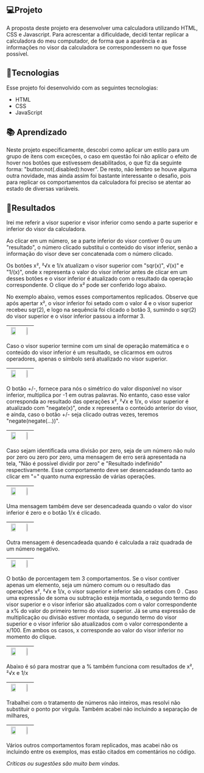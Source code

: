 ## 💻Projeto

A proposta deste projeto era desenvolver uma calculadora utilizando HTML, CSS e Javascript. Para acrescentar a dificuldade, decidi tentar replicar a calculadora do meu computador, de forma que a aparência e as informações no visor da calculadora se correspondessem no que fosse possível.

## 🚀Tecnologias

Esse projeto foi desenvolvido com as seguintes tecnologias:

- HTML
- CSS
- JavaScript

## 📚 Aprendizado

Neste projeto especificamente, descobri como aplicar um estilo para um grupo de itens com exceções, o caso em questão foi não aplicar o efeito de hover nos botões que estivessem desabilitados, o que fiz da seguinte forma: "button:not(.disabled):hover". De resto, não lembro se houve alguma outra novidade, mas ainda assim foi bastante interessante o desafio, pois para replicar os comportamentos da calculadora foi preciso se atentar ao estado de diversas variáveis.

## :hammer:Resultados

Irei me referir a visor superior e visor inferior como sendo a parte superior e inferior do visor da calculadora.

Ao clicar em um número, se a parte inferior do visor contiver 0 ou um "resultado", o número clicado substitui o conteúdo do visor inferior, senão a informação do visor deve ser concatenada com o número clicado.

Os botões x², ²√x e 1/x atualizam o visor superior com "sqr(x)", √(x)" e "1/(x)", onde x representa o valor do visor inferior antes de clicar em um desses botões e o visor inferior é atualizado com o resultado da operação correspondente. O clique do x² pode ser conferido logo abaixo.

No exemplo abaixo, vemos esses comportamentos replicados. Observe que após apertar x², o visor inferior foi setado com o valor 4 e o visor superior recebeu sqr(2), e logo na sequência foi clicado o botão 3, sumindo o sqr(2) do visor superior e o visor inferior passou a informar 3.

| <img src="https://github.com/caiohscruz/Calculadora_com_Javascript/blob/master/public/images/project_case1.gif?raw=true" width="80%" /> | <img src="https://github.com/caiohscruz/Calculadora_com_Javascript/blob/master/public/images/reference_case1.gif?raw=true" width="48%" /> |
| :----------------------------------------------------------: | :----------------------------------------------------------: |

Caso o visor superior termine com um sinal de operação matemática e o conteúdo do visor inferior é um resultado, se clicarmos em outros operadores, apenas o símbolo será atualizado no visor superior.

| <img src="https://github.com/caiohscruz/Calculadora_com_Javascript/blob/master/public/images/project_case2.gif?raw=true" width="80%" /> | <img src="https://github.com/caiohscruz/Calculadora_com_Javascript/blob/master/public/images/reference_case2.gif?raw=true" width="48%"/> |
| :----------------------------------------------------------: | :----------------------------------------------------------: |

O botão +/-, fornece para nós o simétrico do valor disponível no visor inferior, multiplica por -1 em outras palavras. No entanto, caso esse valor corresponda ao resultado das operações x², ²√x e 1/x, o visor superior é atualizado com "negate(x)", onde x representa o conteúdo anterior do visor, e ainda, caso o botão +/- seja clicado outras vezes, teremos "negate(negate(...))".

| <img src="https://github.com/caiohscruz/Calculadora_com_Javascript/blob/master/public/images/project_case3.gif?raw=true" width="80%" /> | <img src="https://github.com/caiohscruz/Calculadora_com_Javascript/blob/master/public/images/reference_case3.gif?raw=true" width="48%" /> |
| ------------------------------------------------------------ | ------------------------------------------------------------ |

Caso sejam identificada uma divisão por zero, seja de um número não nulo por zero ou zero por zero, uma mensagem de erro será apresentada na tela, "Não é possível dividir por zero" e "Resultado indefinido" respectivamente. Esse comportamento deve ser desencadeando tanto ao clicar em "=" quanto numa expressão de várias operações.

| <img src="https://github.com/caiohscruz/Calculadora_com_Javascript/blob/master/public/images/project_case4.gif?raw=true" width="80%" /> | <img src="https://github.com/caiohscruz/Calculadora_com_Javascript/blob/master/public/images/reference_case4.gif?raw=true" width="48%" /> |
| ------------------------------------------------------------ | ------------------------------------------------------------ |

Uma mensagem também deve ser desencadeada quando o valor do visor inferior é zero e o botão 1/x é clicado.

| <img src="https://github.com/caiohscruz/Calculadora_com_Javascript/blob/master/public/images/project_case5.gif?raw=true" width="80%" /> | <img src="https://github.com/caiohscruz/Calculadora_com_Javascript/blob/master/public/images/reference_case5.gif?raw=true" width="48%" /> |
| ------------------------------------------------------------ | ------------------------------------------------------------ |

Outra mensagem é desencadeada quando é calculada a raiz quadrada de um número negativo.

| <img src="https://github.com/caiohscruz/Calculadora_com_Javascript/blob/master/public/images/project_case6.gif?raw=true" width="80%" /> | <img src="https://github.com/caiohscruz/Calculadora_com_Javascript/blob/master/public/images/reference_case6.gif?raw=true" width="48%" /> |
| ------------------------------------------------------------ | ------------------------------------------------------------ |

O botão de porcentagem tem 3 comportamentos. Se o visor contiver apenas um elemento, seja um número comum ou o resultado das operações x², ²√x e 1/x, o visor superior e inferior são setados com 0 . Caso uma expressão de soma ou subtração esteja montada, o segundo termo do visor superior e o visor inferior são atualizados com o valor correspondente a x% do valor do primeiro termo do visor superior. Já se uma expressão de multiplicação ou divisão estiver montada, o segundo termo do visor superior e o visor inferior são atualizados com o valor correspondente a x/100. Em ambos os casos, x corresponde ao valor do visor inferior no momento do clique.

| <img src="https://github.com/caiohscruz/Calculadora_com_Javascript/blob/master/public/images/project_case7.gif?raw=true" width="80%" /> | <img src="https://github.com/caiohscruz/Calculadora_com_Javascript/blob/master/public/images/reference_case7.gif?raw=true" width="48%" /> |
| ------------------------------------------------------------ | ------------------------------------------------------------ |

Abaixo é só para mostrar que a % também funciona com resultados de x², ²√x e 1/x

| <img src="https://github.com/caiohscruz/Calculadora_com_Javascript/blob/master/public/images/project_case8.gif?raw=true" width="80%" /> | <img src="https://github.com/caiohscruz/Calculadora_com_Javascript/blob/master/public/images/reference_case8.gif?raw=true" width="48%" /> |
| ------------------------------------------------------------ | ------------------------------------------------------------ |

Trabalhei com o tratamento de números não inteiros, mas resolvi não substituir o ponto por vírgula. Também acabei não incluindo a separação de milhares,

| <img src="https://github.com/caiohscruz/Calculadora_com_Javascript/blob/master/public/images/project_case9.gif?raw=true" width="80%" /> | <img src="https://github.com/caiohscruz/Calculadora_com_Javascript/blob/master/public/images/reference_case9.gif?raw=true" width="48%" /> |
| ------------------------------------------------------------ | ------------------------------------------------------------ |

Vários outros comportamentos foram replicados, mas acabei não os incluindo entre os exemplos, mas estão citados em comentários no código.

*Críticas ou sugestões são muito bem vindas.*











